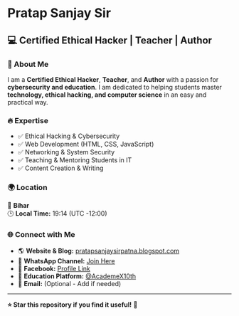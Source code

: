 # Pratap Sanjay Sir  

## 💻 Certified Ethical Hacker | Teacher | Author  

### 🚀 About Me  
I am a **Certified Ethical Hacker**, **Teacher**, and **Author** with a passion for **cybersecurity and education**. I am dedicated to helping students master **technology, ethical hacking, and computer science** in an easy and practical way.  

### 🔥 Expertise  
- ✅ Ethical Hacking & Cybersecurity  
- ✅ Web Development (HTML, CSS, JavaScript)  
- ✅ Networking & System Security  
- ✅ Teaching & Mentoring Students in IT  
- ✅ Content Creation & Writing  

### 🌍 Location  
📍 **Bihar**  
🕒 **Local Time:** 19:14 (UTC -12:00)  

### 🌐 Connect with Me  
- 🌎 **Website & Blog:** [pratapsanjaysirpatna.blogspot.com](https://pratapsanjaysirpatna.blogspot.com)  
- 📲 **WhatsApp Channel:** [Join Here](https://whatsapp.com/channel/0029VaAgNtx0bIdp2Rm7VX2p)  
- 🔗 **Facebook:** [Profile Link](https://www.facebook.com/profile.php?id=100028492753930)  
- 🏫 **Education Platform:** [@AcademeX10th](https://www.instagram.com/AcademeX10th)  
- 📧 **Email:** (Optional - Add if needed)  

---

**⭐ Star this repository if you find it useful!** 🚀  

